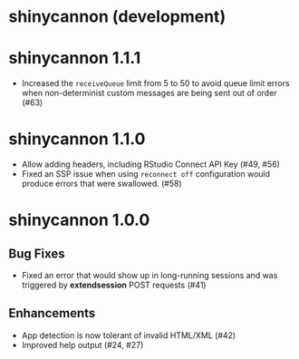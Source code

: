 # shinycannon (development)

# shinycannon 1.1.1

* Increased the `receiveQueue` limit from 5 to 50 to avoid queue limit errors when non-determinist custom messages are being sent out of order (#63)

# shinycannon 1.1.0

* Allow adding headers, including RStudio Connect API Key (#49, #56)
* Fixed an SSP issue when using `reconnect off` configuration would produce errors that were swallowed. (#58)

# shinycannon 1.0.0

## Bug Fixes

* Fixed an error that would show up in long-running sessions and was triggered
  by __extendsession__ POST requests (#41)

## Enhancements

* App detection is now tolerant of invalid HTML/XML (#42)
* Improved help output (#24, #27)
